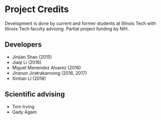 # Project Credits

Development is done by current and former students at Illinois Tech with Illinois Tech faculty advising. Partial project funding by NIH. 

## Developers

* Jinjian Shao (2015)
* Jiaqi Li (2016)
* Miguel Menendez Alvarez (2016)
* Jiranun Jiratrakanvong (2016, 2017)
* Xintian Li (2018)

## Scientific advising

* Tom Irving
* Gady Agam
